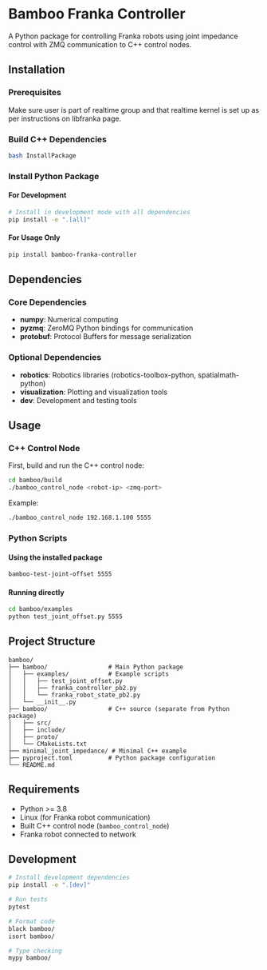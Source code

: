 # Bamboo Franka Controller

A Python package for controlling Franka robots using joint impedance control with ZMQ communication to C++ control nodes.

## Installation

### Prerequisites
Make sure user is part of realtime group and that realtime kernel is set up as per instructions on libfranka page.

### Build C++ Dependencies
```bash
bash InstallPackage
```

### Install Python Package

#### For Development
```bash
# Install in development mode with all dependencies
pip install -e ".[all]"
```

#### For Usage Only
```bash
pip install bamboo-franka-controller
```

## Dependencies

### Core Dependencies
- **numpy**: Numerical computing
- **pyzmq**: ZeroMQ Python bindings for communication
- **protobuf**: Protocol Buffers for message serialization

### Optional Dependencies
- **robotics**: Robotics libraries (robotics-toolbox-python, spatialmath-python)
- **visualization**: Plotting and visualization tools
- **dev**: Development and testing tools

## Usage

### C++ Control Node
First, build and run the C++ control node:

```bash
cd bamboo/build
./bamboo_control_node <robot-ip> <zmq-port>
```

Example:
```bash
./bamboo_control_node 192.168.1.100 5555
```

### Python Scripts

#### Using the installed package
```bash
bamboo-test-joint-offset 5555
```

#### Running directly
```bash
cd bamboo/examples
python test_joint_offset.py 5555
```

## Project Structure

```
bamboo/
├── bamboo/                 # Main Python package
│   ├── examples/           # Example scripts
│   │   ├── test_joint_offset.py
│   │   ├── franka_controller_pb2.py
│   │   └── franka_robot_state_pb2.py
│   └── __init__.py
├── bamboo/                 # C++ source (separate from Python package)
│   ├── src/
│   ├── include/
│   ├── proto/
│   └── CMakeLists.txt
├── minimal_joint_impedance/ # Minimal C++ example
├── pyproject.toml          # Python package configuration
└── README.md
```

## Requirements

- Python >= 3.8
- Linux (for Franka robot communication)
- Built C++ control node (`bamboo_control_node`)
- Franka robot connected to network

## Development

```bash
# Install development dependencies
pip install -e ".[dev]"

# Run tests
pytest

# Format code
black bamboo/
isort bamboo/

# Type checking
mypy bamboo/
```
